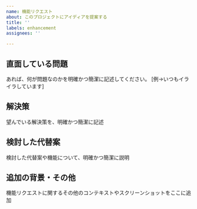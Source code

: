 ```yaml
---
name: 機能リクエスト
about: このプロジェクトにアイディアを提案する
title: ''
labels: enhancement
assignees: ''

---
```


## 直面している問題
あれば、何が問題なのかを明確かつ簡潔に記述してください。
[例→いつもイライラしています]

## 解決策
望んでいる解決策を、明確かつ簡潔に記述

## 検討した代替案
検討した代替案や機能について、明確かつ簡潔に説明

## 追加の背景・その他
機能リクエストに関するその他のコンテキストやスクリーンショットをここに追加
